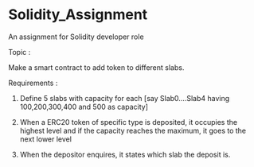 # Solidity_Assignment
An assignment for Solidity developer role

Topic :

Make a smart contract to add token to different slabs.

Requirements :

1. Define 5 slabs with capacity for each [say Slab0….Slab4 having 100,200,300,400 and 500 as capacity]

2. When a ERC20 token of specific type is deposited, it occupies the highest level and if the capacity 
   reaches the maximum, it goes to the next lower level

3. When the depositor enquires, it states which slab the deposit is.
